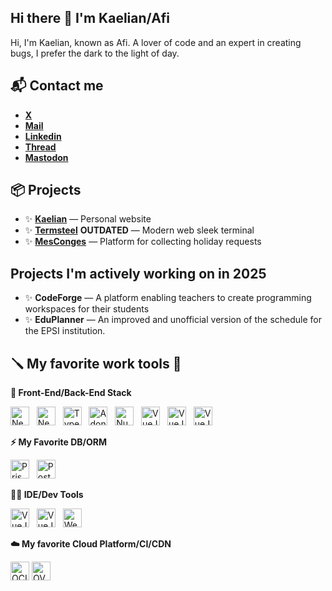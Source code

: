 ## Hi there 👋 I'm Kaelian/Afi

Hi, I'm Kaelian, known as Afi. A lover of code and an expert in creating bugs, I prefer the dark to the light of day.

## 📬 Contact me

- **[X](https://x.com/kaelianbaudelet)**
- **[Mail](mailto:contact@kaelian.dev)**
- **[Linkedin](https://www.linkedin.com/in/kaelianbaudelet)**
- **[Thread](https://www.threads.net/@kaelian.baudelet)**
- **[Mastodon](https://mastodon.social/kaelian)**

## 📦 Projects

- ✨ **[Kaelian](https://kaelian.dev)** — Personal website
- ✨ **[Termsteel](https://github.com/kaelianbaudelet/Termsteel)** **OUTDATED** — Modern web sleek terminal
- ✨ **[MesConges](https://github.com/kaelianbaudelet/mesconges)** — Platform for collecting holiday requests

## Projects I'm actively working on in 2025

- ✨ **CodeForge** — A platform enabling teachers to create programming workspaces for their students
- ✨ **EduPlanner** — An improved and unofficial version of the schedule for the EPSI institution.


## 🪛 My favorite work tools 💖

**🔮 Front-End/Back-End Stack**


<img src="https://github.com/user-attachments/assets/38ac6555-a3ca-4056-9362-13bc7ca5e079" alt="NextJS" height="30">
&nbsp;
<img src="https://github.com/user-attachments/assets/a187b61d-273f-4cd7-a8df-da224483a0ca" alt="NextJS"  height="30">
&nbsp;
<img src="https://github.com/user-attachments/assets/ba42bff0-6dfa-45a0-b260-076e69ceb9cf" alt="TypeScript" height="30">
&nbsp;
<img src="https://github.com/user-attachments/assets/dc90fdd1-2d68-4378-a32e-e885c03c3a09" alt="AdonisJS" height="30">
&nbsp;
<img src="https://github.com/user-attachments/assets/dc23fbcc-d1e1-4f47-beb8-d5ea45c48a9e" alt="NuxtJS" height="30">
&nbsp;
<img src="https://github.com/user-attachments/assets/0880c42a-1604-4d27-923f-6d1f5e63b5ed" alt="VueJS" height="30">
&nbsp;
<img src="https://github.com/user-attachments/assets/2c702b40-886b-4d86-8bff-6d51f26a1a58" alt="VueJS" height="30">
&nbsp;
<img src="https://github.com/user-attachments/assets/50eac214-1b06-43d0-9b90-bf01487f51fd" alt="VueJS" height="30">
&nbsp;

**⚡ My Favorite DB/ORM**

<img src="https://github.com/user-attachments/assets/b5d35014-df4f-4904-8190-e6be80dcdc67" alt="Prisma" height="30">
&nbsp;
<img src="https://github.com/user-attachments/assets/73fdac4b-8738-4d02-8b4b-5237f01add89" alt="PostgresSQL" height="30">
&nbsp;



**👨‍💻 IDE/Dev Tools**

<img src="https://github.com/user-attachments/assets/d24a721e-6d23-48a6-97d5-8fd82a4c0e56" alt="VueJS" height="30">
&nbsp;
<img src="https://github.com/user-attachments/assets/b3fe2330-8477-4f37-bffe-f7b73b4b16b0" alt="VueJS" height="30">
&nbsp;
<img src="https://github.com/user-attachments/assets/f3dd5052-f0df-4ed2-9df0-72b4e08d95ed" alt="Wevstorm" height="30">
&nbsp;

**☁️ My favorite Cloud Platform/CI/CDN**

<img src="https://github.com/user-attachments/assets/3dcc4f45-eb0d-48bd-b482-209ecaf7425b" alt="OCI" height="30">
<img src="https://github.com/user-attachments/assets/1dbb1fca-80ab-4d4a-bf88-1fdcaf66f5e8" alt="OVH" height="30">


